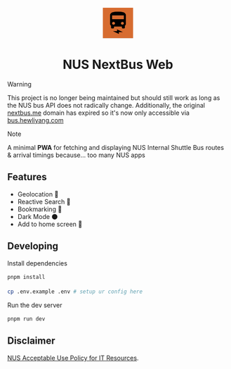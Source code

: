<p align="center">
  <img alt="NUS NextBus Web Logo" src="./static/512x512.png" width="70" />
</p>
<h1 align="center">
  NUS NextBus Web 
</h1>

> [!WARNING]  
> This project is no longer being maintained but should still work as long as the NUS bus API does not radically change. Additionally, the original [nextbus.me](https://nextbus.me) domain has expired so it's now only accessible via [bus.hewliyang.com](https://bus.hewliyang.com)

> [!NOTE]
> A minimal **PWA** for fetching and displaying NUS Internal Shuttle Bus routes & arrival timings because... too many NUS apps

## Features
- Geolocation 📍
- Reactive Search 📑
- Bookmarking 📒
- Dark Mode 🌑
- Add to home screen 📱

## Developing

Install dependencies

```bash
pnpm install

cp .env.example .env # setup ur config here
```

Run the dev server

```bash
pnpm run dev
```

## Disclaimer

[NUS Acceptable Use Policy for IT Resources](https://nus.edu.sg/registrar/docs/info/registration-guides/aup-form.pdf).
